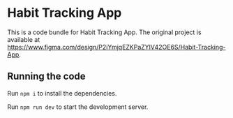 
  # Habit Tracking App

  This is a code bundle for Habit Tracking App. The original project is available at https://www.figma.com/design/P2iYmjqEZKPaZYlV42OE6S/Habit-Tracking-App.

  ## Running the code

  Run `npm i` to install the dependencies.

  Run `npm run dev` to start the development server.
  